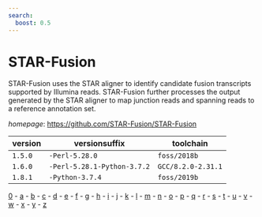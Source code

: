 ```yaml
---
search:
  boost: 0.5
---
```

# STAR-Fusion

STAR-Fusion uses the STAR aligner to identify candidate fusion transcripts   supported by Illumina reads. STAR-Fusion further processes the output generated by the STAR aligner   to map junction reads and spanning reads to a reference annotation set.

*homepage*: <https://github.com/STAR-Fusion/STAR-Fusion>

version | versionsuffix | toolchain
--------|---------------|----------
``1.5.0`` | ``-Perl-5.28.0`` | ``foss/2018b``
``1.6.0`` | ``-Perl-5.28.1-Python-3.7.2`` | ``GCC/8.2.0-2.31.1``
``1.8.1`` | ``-Python-3.7.4`` | ``foss/2019b``

[0](../0/index.md) - [a](../a/index.md) - [b](../b/index.md) - [c](../c/index.md) - [d](../d/index.md) - [e](../e/index.md) - [f](../f/index.md) - [g](../g/index.md) - [h](../h/index.md) - [i](../i/index.md) - [j](../j/index.md) - [k](../k/index.md) - [l](../l/index.md) - [m](../m/index.md) - [n](../n/index.md) - [o](../o/index.md) - [p](../p/index.md) - [q](../q/index.md) - [r](../r/index.md) - [s](../s/index.md) - [t](../t/index.md) - [u](../u/index.md) - [v](../v/index.md) - [w](../w/index.md) - [x](../x/index.md) - [y](../y/index.md) - [z](../z/index.md)

